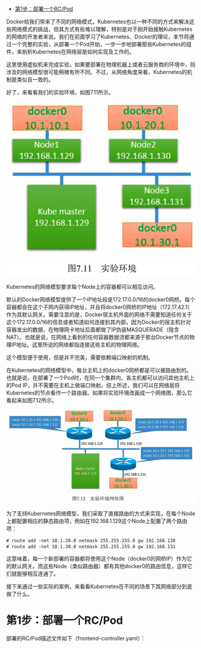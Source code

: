 
<!-- @import "[TOC]" {cmd="toc" depthFrom=1 depthTo=6 orderedList=false} -->

<!-- code_chunk_output -->

- [第1步：部署一个RC/Pod](#第1步部署一个rcpod)

<!-- /code_chunk_output -->

Docker给我们带来了不同的网络模式，Kubernetes也以一种不同的方式来解决这些网络模式的挑战，但其方式有些难以理解，特别是对于刚开始接触Kubernetes的网络的开发者来说。我们在前面学习了Kubernetes、Docker的理论，本节将通过一个完整的实验，从部署一个Pod开始，一步一步地部署那些Kubernetes的组件，来剖析Kubernetes在网络层是如何实现及工作的。

这里使用虚拟机来完成实验。如果要部署在物理机器上或者云服务商的环境中，则涉及的网络模型很可能稍微有所不同。不过，从网络角度来看，Kubernetes的机制是类似且一致的。

好了，来看看我们的实验环境，如图7.11所示。

![2019-09-19-17-56-55.png](./images/2019-09-19-17-56-55.png)

Kubernetes的网络模型要求每个Node上的容器都可以相互访问。

默认的Docker网络模型提供了一个IP地址段是172.17.0.0/16的docker0网桥。每个容器都会在这个子网内获得IP地址，并且将docker0网桥的IP地址（172.17.42.1）作为其默认网关。需要注意的是，Docker宿主机外面的网络不需要知道任何关于这个172.17.0.0/16的信息或者知道如何连接到其内部，因为Docker的宿主机针对容器发出的数据，在物理网卡地址后面都做了IP伪装MASQUERADE（隐含NAT）。也就是说，在网络上看到的任何容器数据流都来源于那台Docker节点的物理IP地址。这里所说的网络都指连接这些主机的物理网络。

这个模型便于使用，但是并不完美，需要依赖端口映射的机制。

在Kubernetes的网络模型中，每台主机上的docker0网桥都是可以被路由到的。也就是说，在部署了一个Pod时，在同一个集群内，各主机都可以访问其他主机上的Pod IP，并不需要在主机上做端口映射。综上所述，我们可以在网络层将Kubernetes的节点看作一个路由器。如果将实验环境改画成一个网络图，那么它看起来如图7.12所示。

![2019-09-19-17-58-04.png](./images/2019-09-19-17-58-04.png)

为了支持Kubernetes网络模型，我们采取了直接路由的方式来实现，在每个Node上都配置相应的静态路由项，例如在192.168.1.129这个Node上配置了两个路由项：

```
# route add -net 10.1.20.0 netmask 255.255.255.0 gw 192.168.130
# route add -net 10.1.30.0 netmask 255.255.255.0 gw 192.168.131
```

这意味着，每一个新部署的容器都将使用这个Node（docker0的网桥IP）作为它的默认网关。而这些Node（类似路由器）都有其他docker0的路由信息，这样它们就能够相互连通了。

接下来通过一些实际的案例，来看看Kubernetes在不同的场景下其网络部分到底做了什么。

# 第1步：部署一个RC/Pod

部署的RC/Pod描述文件如下（frontend-controller.yaml）：

